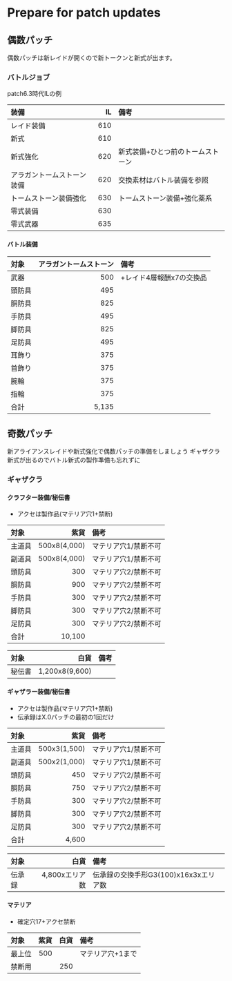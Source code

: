 # Prepare for patch updates

## 偶数パッチ

偶数パッチは新レイドが開くので新トークンと新式が出ます。

### バトルジョブ

patch6.3時代ILの例

|装備|IL|備考|
|:---|---:|:---|
|レイド装備|610|
|新式|610|
|新式強化|620|新式装備+ひとつ前のトームストーン|
|アラガントームストーン装備|620|交換素材はバトル装備を参照|
|トームストーン装備強化|630|トームストーン装備+強化薬系|
|零式装備|630|
|零式武器|635|

#### バトル装備

|対象|アラガントームストーン|備考|
|:---|---:|:---|
|武器|500|+レイド4層報酬x7の交換品
|頭防具|495|
|胴防具|825|
|手防具|495|
|脚防具|825|
|足防具|495|
|耳飾り|375|
|首飾り|375|
|腕輪|375|
|指輪|375|
|合計|5,135|

## 奇数パッチ

新アライアンスレイドや新式強化で偶数パッチの準備をしましょう
ギャザクラ新式が出るのでバトル新式の製作準備も忘れずに

### ギャザクラ

#### クラフター装備/秘伝書

- アクセは製作品(マテリア穴1+禁断)

|対象|紫貨|備考|
|:---|---:|:---|
|主道具|500x8(4,000)|マテリア穴1/禁断不可|
|副道具|500x8(4,000)|マテリア穴1/禁断不可|
|頭防具|300|マテリア穴2/禁断不可|
|胴防具|900|マテリア穴2/禁断不可|
|手防具|300|マテリア穴2/禁断不可|
|脚防具|300|マテリア穴2/禁断不可|
|足防具|300|マテリア穴2/禁断不可|
|合計|10,100|

|対象|白貨|備考|
|:---|---:|:---|
|秘伝書|1,200x8(9,600)|

#### ギャザラー装備/秘伝書

- アクセは製作品(マテリア穴1+禁断)
- 伝承録はX.0パッチの最初の1回だけ

|対象|紫貨|備考|
|:---|---:|:---|
|主道具|500x3(1,500)|マテリア穴1/禁断不可|
|副道具|500x2(1,000)|マテリア穴1/禁断不可|
|頭防具|450|マテリア穴2/禁断不可|
|胴防具|750|マテリア穴2/禁断不可|
|手防具|300|マテリア穴2/禁断不可|
|脚防具|300|マテリア穴2/禁断不可|
|足防具|300|マテリア穴2/禁断不可|
|合計|4,600|

|対象|白貨|備考|
|:---|---:|:---|
|伝承録|4,800xエリア数|伝承録の交換手形G3(100)x16x3xエリア数|

#### マテリア

- 確定穴17+アクセ禁断

|対象|紫貨|白貨|備考|
|:---|---:|---:|:---|
|最上位|500||マテリア穴+1まで|
|禁断用||250|



